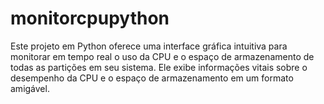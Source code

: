 # monitorcpupython
Este projeto em Python oferece uma interface gráfica intuitiva para monitorar em tempo real o uso da CPU e o espaço de armazenamento de todas as partições em seu sistema. Ele exibe informações vitais sobre o desempenho da CPU e o espaço de armazenamento em um formato amigável.
